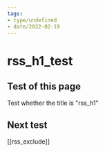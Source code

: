 ```yaml
---
tags:
- type/undefined
- date/2022-02-19
---
```


# rss_h1_test
## Test of this page
Test whether the title is "rss_h1"

## Next test
[[rss_exclude]]
